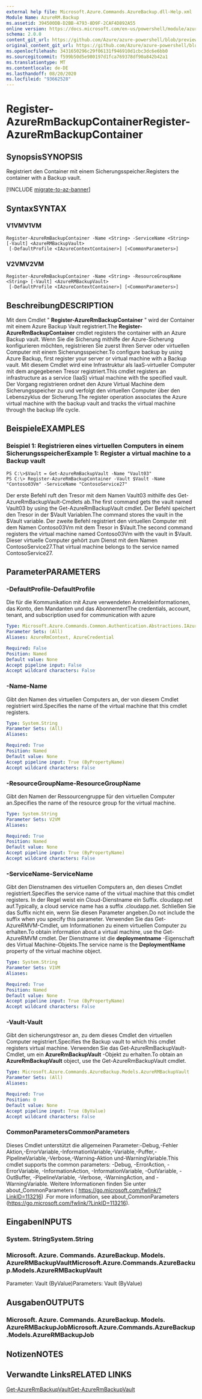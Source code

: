 ```yaml
---
external help file: Microsoft.Azure.Commands.AzureBackup.dll-Help.xml
Module Name: AzureRM.Backup
ms.assetid: 394500DB-D2BB-4793-8D9F-2CAF4D892A55
online version: https://docs.microsoft.com/en-us/powershell/module/azurerm.backup/register-azurermbackupcontainer
schema: 2.0.0
content_git_url: https://github.com/Azure/azure-powershell/blob/preview/src/ResourceManager/AzureBackup/Commands.AzureBackup/help/Register-AzureRmBackupContainer.md
original_content_git_url: https://github.com/Azure/azure-powershell/blob/preview/src/ResourceManager/AzureBackup/Commands.AzureBackup/help/Register-AzureRmBackupContainer.md
ms.openlocfilehash: 3431650296c29f06131f946910d1cbc3dc6e6bb0
ms.sourcegitcommit: f599b50d5e980197d1fca769378df90a842b42a1
ms.translationtype: MT
ms.contentlocale: de-DE
ms.lasthandoff: 08/20/2020
ms.locfileid: "93662528"
---
```

# <span data-ttu-id="40b1c-101">Register-AzureRmBackupContainer</span><span class="sxs-lookup"><span data-stu-id="40b1c-101">Register-AzureRmBackupContainer</span></span>

## <span data-ttu-id="40b1c-102">Synopsis</span><span class="sxs-lookup"><span data-stu-id="40b1c-102">SYNOPSIS</span></span>
<span data-ttu-id="40b1c-103">Registriert den Container mit einem Sicherungsspeicher.</span><span class="sxs-lookup"><span data-stu-id="40b1c-103">Registers the container with a Backup vault.</span></span>

[!INCLUDE [migrate-to-az-banner](../../includes/migrate-to-az-banner.md)]

## <span data-ttu-id="40b1c-104">Syntax</span><span class="sxs-lookup"><span data-stu-id="40b1c-104">SYNTAX</span></span>

### <span data-ttu-id="40b1c-105">V1VM</span><span class="sxs-lookup"><span data-stu-id="40b1c-105">V1VM</span></span>
```
Register-AzureRmBackupContainer -Name <String> -ServiceName <String> [-Vault] <AzureRMBackupVault>
 [-DefaultProfile <IAzureContextContainer>] [<CommonParameters>]
```

### <span data-ttu-id="40b1c-106">V2VM</span><span class="sxs-lookup"><span data-stu-id="40b1c-106">V2VM</span></span>
```
Register-AzureRmBackupContainer -Name <String> -ResourceGroupName <String> [-Vault] <AzureRMBackupVault>
 [-DefaultProfile <IAzureContextContainer>] [<CommonParameters>]
```

## <span data-ttu-id="40b1c-107">Beschreibung</span><span class="sxs-lookup"><span data-stu-id="40b1c-107">DESCRIPTION</span></span>
<span data-ttu-id="40b1c-108">Mit dem Cmdlet " **Register-AzureRmBackupContainer** " wird der Container mit einem Azure Backup Vault registriert.</span><span class="sxs-lookup"><span data-stu-id="40b1c-108">The **Register-AzureRmBackupContainer** cmdlet registers the container with an Azure Backup vault.</span></span>
<span data-ttu-id="40b1c-109">Wenn Sie die Sicherung mithilfe der Azure-Sicherung konfigurieren möchten, registrieren Sie zuerst Ihren Server oder virtuellen Computer mit einem Sicherungsspeicher.</span><span class="sxs-lookup"><span data-stu-id="40b1c-109">To configure backup by using Azure Backup, first register your server or virtual machine with a Backup vault.</span></span>
<span data-ttu-id="40b1c-110">Mit diesem Cmdlet wird eine Infrastruktur als IaaS-virtueller Computer mit dem angegebenen Tresor registriert.</span><span class="sxs-lookup"><span data-stu-id="40b1c-110">This cmdlet registers an infrastructure as a service (IaaS) virtual machine with the specified vault.</span></span>
<span data-ttu-id="40b1c-111">Der Vorgang registrieren ordnet den Azure Virtual Machine dem Sicherungsspeicher zu und verfolgt den virtuellen Computer über den Lebenszyklus der Sicherung.</span><span class="sxs-lookup"><span data-stu-id="40b1c-111">The register operation associates the Azure virtual machine with the backup vault and tracks the virtual machine through the backup life cycle.</span></span>

## <span data-ttu-id="40b1c-112">Beispiele</span><span class="sxs-lookup"><span data-stu-id="40b1c-112">EXAMPLES</span></span>

### <span data-ttu-id="40b1c-113">Beispiel 1: Registrieren eines virtuellen Computers in einem Sicherungsspeicher</span><span class="sxs-lookup"><span data-stu-id="40b1c-113">Example 1: Register a virtual machine to a Backup vault</span></span>
```
PS C:\>$Vault = Get-AzureRmBackupVault -Name "Vault03"
PS C:\> Register-AzureRmBackupContainer -Vault $Vault -Name "Contoso03Vm" -ServiceName "ContosoService27"
```

<span data-ttu-id="40b1c-114">Der erste Befehl ruft den Tresor mit dem Namen Vault03 mithilfe des Get-AzureRmBackupVault-Cmdlets ab.</span><span class="sxs-lookup"><span data-stu-id="40b1c-114">The first command gets the vault named Vault03 by using the Get-AzureRmBackupVault cmdlet.</span></span>
<span data-ttu-id="40b1c-115">Der Befehl speichert den Tresor in der $Vault Variablen.</span><span class="sxs-lookup"><span data-stu-id="40b1c-115">The command stores the vault in the $Vault variable.</span></span>
<span data-ttu-id="40b1c-116">Der zweite Befehl registriert den virtuellen Computer mit dem Namen Contoso03Vm mit dem Tresor in $Vault.</span><span class="sxs-lookup"><span data-stu-id="40b1c-116">The second command registers the virtual machine named Contoso03Vm with the vault in $Vault.</span></span>
<span data-ttu-id="40b1c-117">Dieser virtuelle Computer gehört zum Dienst mit dem Namen ContosoService27.</span><span class="sxs-lookup"><span data-stu-id="40b1c-117">That virtual machine belongs to the service named ContosoService27.</span></span>

## <span data-ttu-id="40b1c-118">Parameter</span><span class="sxs-lookup"><span data-stu-id="40b1c-118">PARAMETERS</span></span>

### <span data-ttu-id="40b1c-119">-DefaultProfile</span><span class="sxs-lookup"><span data-stu-id="40b1c-119">-DefaultProfile</span></span>
<span data-ttu-id="40b1c-120">Die für die Kommunikation mit Azure verwendeten Anmeldeinformationen, das Konto, den Mandanten und das Abonnement</span><span class="sxs-lookup"><span data-stu-id="40b1c-120">The credentials, account, tenant, and subscription used for communication with azure</span></span>

```yaml
Type: Microsoft.Azure.Commands.Common.Authentication.Abstractions.IAzureContextContainer
Parameter Sets: (All)
Aliases: AzureRmContext, AzureCredential

Required: False
Position: Named
Default value: None
Accept pipeline input: False
Accept wildcard characters: False
```

### <span data-ttu-id="40b1c-121">-Name</span><span class="sxs-lookup"><span data-stu-id="40b1c-121">-Name</span></span>
<span data-ttu-id="40b1c-122">Gibt den Namen des virtuellen Computers an, der von diesem Cmdlet registriert wird.</span><span class="sxs-lookup"><span data-stu-id="40b1c-122">Specifies the name of the virtual machine that this cmdlet registers.</span></span>

```yaml
Type: System.String
Parameter Sets: (All)
Aliases:

Required: True
Position: Named
Default value: None
Accept pipeline input: True (ByPropertyName)
Accept wildcard characters: False
```

### <span data-ttu-id="40b1c-123">-ResourceGroupName</span><span class="sxs-lookup"><span data-stu-id="40b1c-123">-ResourceGroupName</span></span>
<span data-ttu-id="40b1c-124">Gibt den Namen der Ressourcengruppe für den virtuellen Computer an.</span><span class="sxs-lookup"><span data-stu-id="40b1c-124">Specifies the name of the resource group for the virtual machine.</span></span>

```yaml
Type: System.String
Parameter Sets: V2VM
Aliases:

Required: True
Position: Named
Default value: None
Accept pipeline input: True (ByPropertyName)
Accept wildcard characters: False
```

### <span data-ttu-id="40b1c-125">-ServiceName</span><span class="sxs-lookup"><span data-stu-id="40b1c-125">-ServiceName</span></span>
<span data-ttu-id="40b1c-126">Gibt den Dienstnamen des virtuellen Computers an, den dieses Cmdlet registriert.</span><span class="sxs-lookup"><span data-stu-id="40b1c-126">Specifies the service name of the virtual machine that this cmdlet registers.</span></span>
<span data-ttu-id="40b1c-127">In der Regel weist ein Cloud-Dienstname ein Suffix. cloudapp.net auf.</span><span class="sxs-lookup"><span data-stu-id="40b1c-127">Typically, a cloud service name has a suffix .cloudapp.net.</span></span>
<span data-ttu-id="40b1c-128">Schließen Sie das Suffix nicht ein, wenn Sie diesen Parameter angeben.</span><span class="sxs-lookup"><span data-stu-id="40b1c-128">Do not include the suffix when you specify this parameter.</span></span>
<span data-ttu-id="40b1c-129">Verwenden Sie das Get-AzureRMVM-Cmdlet, um Informationen zu einem virtuellen Computer zu erhalten.</span><span class="sxs-lookup"><span data-stu-id="40b1c-129">To obtain information about a virtual machine, use the Get-AzureRMVM cmdlet.</span></span>
<span data-ttu-id="40b1c-130">Der Dienstname ist die **deploymentname** -Eigenschaft des Virtual Machine-Objekts.</span><span class="sxs-lookup"><span data-stu-id="40b1c-130">The service name is the **DeploymentName** property of the virtual machine object.</span></span>

```yaml
Type: System.String
Parameter Sets: V1VM
Aliases:

Required: True
Position: Named
Default value: None
Accept pipeline input: True (ByPropertyName)
Accept wildcard characters: False
```

### <span data-ttu-id="40b1c-131">-Vault</span><span class="sxs-lookup"><span data-stu-id="40b1c-131">-Vault</span></span>
<span data-ttu-id="40b1c-132">Gibt den sicherungstresor an, zu dem dieses Cmdlet den virtuellen Computer registriert.</span><span class="sxs-lookup"><span data-stu-id="40b1c-132">Specifies the Backup vault to which this cmdlet registers virtual machine.</span></span>
<span data-ttu-id="40b1c-133">Verwenden Sie das Get-AzureRmBackupVault-Cmdlet, um ein **AzureRmBackupVault** -Objekt zu erhalten.</span><span class="sxs-lookup"><span data-stu-id="40b1c-133">To obtain an **AzureRmBackupVault** object, use the Get-AzureRmBackupVault cmdlet.</span></span>

```yaml
Type: Microsoft.Azure.Commands.AzureBackup.Models.AzureRMBackupVault
Parameter Sets: (All)
Aliases:

Required: True
Position: 0
Default value: None
Accept pipeline input: True (ByValue)
Accept wildcard characters: False
```

### <span data-ttu-id="40b1c-134">CommonParameters</span><span class="sxs-lookup"><span data-stu-id="40b1c-134">CommonParameters</span></span>
<span data-ttu-id="40b1c-135">Dieses Cmdlet unterstützt die allgemeinen Parameter:-Debug,-Fehler Aktion,-ErrorVariable,-InformationVariable,-Variable,-Puffer,-PipelineVariable,-Verbose,-Warning-Aktion und-WarningVariable.</span><span class="sxs-lookup"><span data-stu-id="40b1c-135">This cmdlet supports the common parameters: -Debug, -ErrorAction, -ErrorVariable, -InformationAction, -InformationVariable, -OutVariable, -OutBuffer, -PipelineVariable, -Verbose, -WarningAction, and -WarningVariable.</span></span> <span data-ttu-id="40b1c-136">Weitere Informationen finden Sie unter about_CommonParameters ( https://go.microsoft.com/fwlink/?LinkID=113216) .</span><span class="sxs-lookup"><span data-stu-id="40b1c-136">For more information, see about_CommonParameters (https://go.microsoft.com/fwlink/?LinkID=113216).</span></span>

## <span data-ttu-id="40b1c-137">Eingaben</span><span class="sxs-lookup"><span data-stu-id="40b1c-137">INPUTS</span></span>

### <span data-ttu-id="40b1c-138">System. String</span><span class="sxs-lookup"><span data-stu-id="40b1c-138">System.String</span></span>

### <span data-ttu-id="40b1c-139">Microsoft. Azure. Commands. AzureBackup. Models. AzureRMBackupVault</span><span class="sxs-lookup"><span data-stu-id="40b1c-139">Microsoft.Azure.Commands.AzureBackup.Models.AzureRMBackupVault</span></span>
<span data-ttu-id="40b1c-140">Parameter: Vault (ByValue)</span><span class="sxs-lookup"><span data-stu-id="40b1c-140">Parameters: Vault (ByValue)</span></span>

## <span data-ttu-id="40b1c-141">Ausgaben</span><span class="sxs-lookup"><span data-stu-id="40b1c-141">OUTPUTS</span></span>

### <span data-ttu-id="40b1c-142">Microsoft. Azure. Commands. AzureBackup. Models. AzureRMBackupJob</span><span class="sxs-lookup"><span data-stu-id="40b1c-142">Microsoft.Azure.Commands.AzureBackup.Models.AzureRMBackupJob</span></span>

## <span data-ttu-id="40b1c-143">Notizen</span><span class="sxs-lookup"><span data-stu-id="40b1c-143">NOTES</span></span>

## <span data-ttu-id="40b1c-144">Verwandte Links</span><span class="sxs-lookup"><span data-stu-id="40b1c-144">RELATED LINKS</span></span>

[<span data-ttu-id="40b1c-145">Get-AzureRmBackupVault</span><span class="sxs-lookup"><span data-stu-id="40b1c-145">Get-AzureRmBackupVault</span></span>](./Get-AzureRmBackupVault.md)


